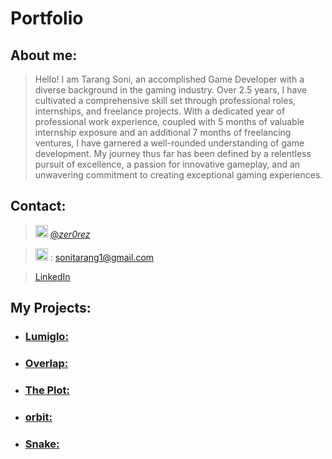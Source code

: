 # Portfolio

## About me:
>Hello! I am Tarang Soni, an accomplished Game Developer with a diverse background in the gaming industry. Over 2.5 years, I have cultivated a comprehensive skill set through professional roles, internships, and freelance projects. With a dedicated year of professional work experience, coupled with 5 months of valuable internship exposure and an additional 7 months of freelancing ventures, I have garnered a well-rounded understanding of game development. My journey thus far has been defined by a relentless pursuit of excellence, a passion for innovative gameplay, and an unwavering commitment to creating exceptional gaming experiences.

## Contact:
> [<img src="https://user-images.githubusercontent.com/83337255/156588541-c3009b1d-cc73-4d0a-8022-68931c183878.png" alt="instagram" width="20"/>](https://www.instagram.com/_zer0rez_/) [@_zer0rez_](https://www.instagram.com/_zer0rez_/)

> <img src="https://user-images.githubusercontent.com/83337255/156589694-8102daf4-f9fe-4ab0-b02a-86617799a44b.png" alt="gmail" width="20"/> :  sonitarang1@gmail.com

> [LinkedIn](https://www.linkedin.com/in/tarang-soni-08215a190/)
  
## My Projects:

* ### [Lumiglo:](https://github.com/tarang-soni/tarang-soni/blob/main/Portfolio/Projects/Lumiglo.md) 
* ### [Overlap:](https://github.com/tarang-soni/tarang-soni/blob/main/Portfolio/Projects/Overlap.md) 
* ### [The Plot:](https://github.com/tarang-soni/tarang-soni/blob/main/Portfolio/Projects/The_Plot.md)
* ### [orbit:](https://github.com/tarang-soni/tarang-soni/blob/main/Portfolio/Projects/orbit.md)
* ### [Snake:](https://github.com/tarang-soni/tarang-soni/blob/main/Portfolio/Projects/Snake-CPP.md)

